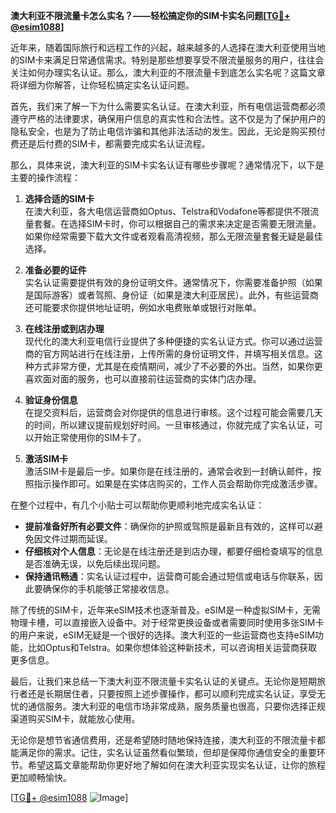 **澳大利亚不限流量卡怎么实名？——轻松搞定你的SIM卡实名问题[[TG💪+ @esim1088](https://t.me/s/esim1088)]**

近年来，随着国际旅行和远程工作的兴起，越来越多的人选择在澳大利亚使用当地的SIM卡来满足日常通信需求。特别是那些想要享受不限流量服务的用户，往往会关注如何办理实名认证。那么，澳大利亚的不限流量卡到底怎么实名呢？这篇文章将详细为你解答，让你轻松搞定实名认证问题。

首先，我们来了解一下为什么需要实名认证。在澳大利亚，所有电信运营商都必须遵守严格的法律要求，确保用户信息的真实性和合法性。这不仅是为了保护用户的隐私安全，也是为了防止电信诈骗和其他非法活动的发生。因此，无论是购买预付费还是后付费的SIM卡，都需要完成实名认证流程。

那么，具体来说，澳大利亚的SIM卡实名认证有哪些步骤呢？通常情况下，以下是主要的操作流程：

1. **选择合适的SIM卡**  
   在澳大利亚，各大电信运营商如Optus、Telstra和Vodafone等都提供不限流量套餐。在选择SIM卡时，你可以根据自己的需求来决定是否需要无限流量。如果你经常需要下载大文件或者观看高清视频，那么无限流量套餐无疑是最佳选择。

2. **准备必要的证件**  
   实名认证需要提供有效的身份证明文件。通常情况下，你需要准备护照（如果是国际游客）或者驾照、身份证（如果是澳大利亚居民）。此外，有些运营商还可能要求你提供地址证明，例如水电费账单或银行对账单。

3. **在线注册或到店办理**  
   现代化的澳大利亚电信行业提供了多种便捷的实名认证方式。你可以通过运营商的官方网站进行在线注册，上传所需的身份证明文件，并填写相关信息。这种方式非常方便，尤其是在疫情期间，减少了不必要的外出。当然，如果你更喜欢面对面的服务，也可以直接前往运营商的实体门店办理。

4. **验证身份信息**  
   在提交资料后，运营商会对你提供的信息进行审核。这个过程可能会需要几天的时间，所以建议提前规划好时间。一旦审核通过，你就完成了实名认证，可以开始正常使用你的SIM卡了。

5. **激活SIM卡**  
   激活SIM卡是最后一步。如果你是在线注册的，通常会收到一封确认邮件，按照指示操作即可。如果是在实体店购买的，工作人员会帮助你完成激活步骤。

在整个过程中，有几个小贴士可以帮助你更顺利地完成实名认证：

- **提前准备好所有必要文件**：确保你的护照或驾照是最新且有效的，这样可以避免因文件过期而延误。
- **仔细核对个人信息**：无论是在线注册还是到店办理，都要仔细检查填写的信息是否准确无误，以免后续出现问题。
- **保持通讯畅通**：实名认证过程中，运营商可能会通过短信或电话与你联系，因此要确保你的手机能够正常接收信息。

除了传统的SIM卡，近年来eSIM技术也逐渐普及。eSIM是一种虚拟SIM卡，无需物理卡槽，可以直接嵌入设备中。对于经常更换设备或者需要同时使用多张SIM卡的用户来说，eSIM无疑是一个很好的选择。澳大利亚的一些运营商也支持eSIM功能，比如Optus和Telstra。如果你想体验这种新技术，可以咨询相关运营商获取更多信息。

最后，让我们来总结一下澳大利亚不限流量卡实名认证的关键点。无论你是短期旅行者还是长期居住者，只要按照上述步骤操作，都可以顺利完成实名认证，享受无忧的通信服务。澳大利亚的电信市场非常成熟，服务质量也很高，只要你选择正规渠道购买SIM卡，就能放心使用。

无论你是想节省通信费用，还是希望随时随地保持连接，澳大利亚的不限流量卡都能满足你的需求。记住，实名认证虽然看似繁琐，但却是保障你通信安全的重要环节。希望这篇文章能帮助你更好地了解如何在澳大利亚实现实名认证，让你的旅程更加顺畅愉快。

[[TG💪+ @esim1088](https://t.me/s/esim1088) ![Image](https://i.postimg.cc/4NQfJmqS/Snipaste-2025-05-13-00-14-12.png)]